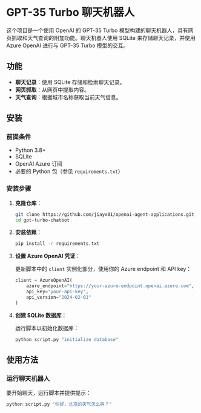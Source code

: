 # GPT-35 Turbo 聊天机器人

这个项目是一个使用 OpenAI 的 GPT-35 Turbo 模型构建的聊天机器人，具有网页抓取和天气查询的附加功能。聊天机器人使用 SQLite 来存储聊天记录，并使用 Azure OpenAI 进行与 GPT-35 Turbo 模型的交互。

## 功能

- **聊天记录**：使用 SQLite 存储和检索聊天记录。
- **网页抓取**：从网页中提取内容。
- **天气查询**：根据城市名称获取当前天气信息。

## 安装

### 前提条件

- Python 3.8+
- SQLite
- OpenAI Azure 订阅
- 必要的 Python 包（参见 `requirements.txt`）

### 安装步骤

1. **克隆仓库**：

    ```bash
    git clone https://github.com/jiayx01/openai-agent-applications.git
    cd gpt-turbo-chatbot
    ```

2. **安装依赖**：

    ```bash
    pip install -r requirements.txt
    ```

3. **设置 Azure OpenAI 凭证**：

    更新脚本中的 `client` 实例化部分，使用你的 Azure endpoint 和 API key：

    ```python
    client = AzureOpenAI(
        azure_endpoint="https://your-azure-endpoint.openai.azure.com",
        api_key="your-api-key",
        api_version="2024-02-01"
    )
    ```

4. **创建 SQLite 数据库**：

    运行脚本以初始化数据库：

    ```bash
    python script.py "initialize database"
    ```

## 使用方法

### 运行聊天机器人

要开始聊天，运行脚本并提供提示：

```bash
python script.py "你好，北京的天气怎么样？"
